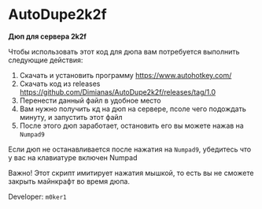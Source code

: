 # AutoDupe2k2f
**Дюп для сервера 2k2f**

Чтобы использовать этот код для дюпа вам потребуется выполнить следующие действия:
1. Скачать и установить программу https://www.autohotkey.com/
2. Скачать код из releases https://github.com/Dimianas/AutoDupe2k2f/releases/tag/1.0
3. Перенести данный файл в удобное место
4. Вам нужно получить кд на дюп на сервере, псоле чего подождать минуту, и запустить этот файл
5. После этого дюп заработает, остановить его вы можете нажав на `Numpad9`



Если дюп не останавливается после нажатия на `Numpad9`, убедитесь что у вас на клавиатуре включен Numpad

Важно! Этот скрипт имитирует нажатия мышкой, то есть вы не сможете закрыть майнкрафт во время дюпа.

Developer: `m0ker1`
